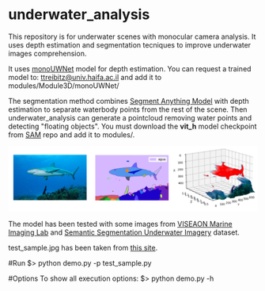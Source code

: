 # underwater_analysis
This repository is for underwater scenes with monocular camera analysis. It uses depth estimation and segmentation tecniques to improve underwater images comprehension.

It uses [monoUWNet](https://github.com/shlomi-amitai/monoUWNet) model for depth estimation. You can request a trained model to: ttreibitz@univ.haifa.ac.il and add it to modules/Module3D/monoUWNet/

The segmentation method combines [Segment Anything Model](https://github.com/facebookresearch/segment-anything) with depth estimation to separate waterbody points from the rest of the scene. Then underwater_analysis can generate a pointcloud removing water points and detecting "floating objects". You must download the **vit_h** model checkpoint from [SAM](https://github.com/facebookresearch/segment-anything) repo and add it to modules/.

![Results for an example image.](https://github.com/cborjamoreno/underwater_analysis/blob/main/example.png?raw=true)

The model has been tested with some images from [VISEAON Marine Imaging Lab](https://www.viseaon.haifa.ac.il/) and [Semantic Segmentation Underwater Imagery](https://www.kaggle.com/datasets/ashish2001/semantic-segmentation-of-underwater-imagery-suim) dataset.

test_sample.jpg has been taken from [this site](https://seaworld.com/orlando/-/media/seaworld-orlando/blogs/featured-images/2018/august/bull-shark-in-the-wild_660x410.ashx?version=1_201808073758&h=410&w=660&la=en&hash=5ACF124C710F50E107A938CCD184A8A886DFC2E1).

#Run
$> python demo.py -p test_sample.py

#Options
To show all execution options:
$> python demo.py -h


